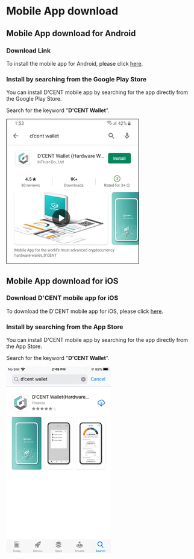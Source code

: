 # Mobile App download

## Mobile App download for Android <a href="#android" id="android"></a>

### Download Link

To install the mobile app for Android, please click [here](https://play.google.com/store/apps/details?id=com.kr.iotrust.dcent.wallet).

### Install by searching from the Google Play Store

You can install D'CENT mobile app by searching for the app directly from the Google Play Store.

Search for the keyword "**D'CENT Wallet**".

<div align="left">

<img src="../.gitbook/assets/image (53).png" alt="">

</div>

## Mobile App download for iOS

### Download D'CENT mobile app for iOS

To download the D'CENT mobile app for iOS, please click [here](https://apps.apple.com/kr/app/dcent-hardware-wallet/id1447206611).

### Install by searching from the App Store

You can install D'CENT mobile app by searching for the app directly from the App Store.

Search for the keyword "**D'CENT Wallet**".

<div align="left">

<img src="../.gitbook/assets/image (4).png" alt="">

</div>
